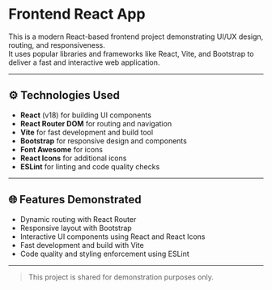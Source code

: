 # Frontend React App

This is a modern React-based frontend project demonstrating UI/UX design, routing, and responsiveness.  
It uses popular libraries and frameworks like React, Vite, and Bootstrap to deliver a fast and interactive web application.

---

## ⚙️ Technologies Used

- **React** (v18) for building UI components
- **React Router DOM** for routing and navigation
- **Vite** for fast development and build tool
- **Bootstrap** for responsive design and components
- **Font Awesome** for icons
- **React Icons** for additional icons
- **ESLint** for linting and code quality checks

---

## 🌐 Features Demonstrated

- Dynamic routing with React Router
- Responsive layout with Bootstrap
- Interactive UI components using React and React Icons
- Fast development and build with Vite
- Code quality and styling enforcement using ESLint

---

> This project is shared for demonstration purposes only.  
